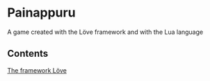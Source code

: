 # Painappuru
A game created with the Löve framework and with the Lua language

<h2>Contents</h2>
<a href="https://love2d.org/">The framework Löve</a>
